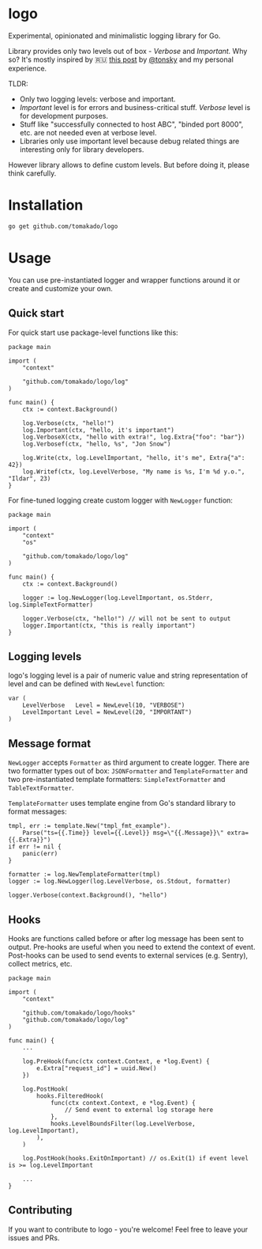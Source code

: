# logo

Experimental, opinionated and minimalistic logging library for Go.

Library provides only two levels out of box - *Verbose* and *Important.* Why so? It's mostly inspired by 🇷🇺 [this post](https://t.me/nikitonsky_pub/47) by [@tonsky](https://github.com/tonsky) and my personal experience.

TLDR:
- Only two logging levels: verbose and important.
- *Important* level is for errors and business-critical stuff. *Verbose* level is for development purposes.
- Stuff like "successfully connected to host ABC", "binded port 8000", etc. are not needed even at verbose level.
- Libraries only use important level because debug related things are interesting only for library developers.

However library allows to define custom levels. But before doing it, please think carefully.

# Installation

```bash
go get github.com/tomakado/logo
```

# Usage

You can use pre-instantiated logger and wrapper functions around
it or create and customize your own.

## Quick start

For quick start use package-level functions like this:

```golang
package main

import (
    "context"

    "github.com/tomakado/logo/log"
)

func main() {
    ctx := context.Background()

    log.Verbose(ctx, "hello!")
    log.Important(ctx, "hello, it's important")
    log.VerboseX(ctx, "hello with extra!", log.Extra{"foo": "bar"})
    log.Verbosef(ctx, "hello, %s", "Jon Snow")

    log.Write(ctx, log.LevelImportant, "hello, it's me", Extra{"a": 42})
    log.Writef(ctx, log.LevelVerbose, "My name is %s, I'm %d y.o.", "Ildar", 23)
}
```

For fine-tuned logging create custom logger with `NewLogger` function:

```golang
package main

import (
    "context"
    "os"

    "github.com/tomakado/logo/log"
)

func main() {
    ctx := context.Background()

    logger := log.NewLogger(log.LevelImportant, os.Stderr, log.SimpleTextFormatter)

    logger.Verbose(ctx, "hello!") // will not be sent to output
    logger.Important(ctx, "this is really important")
}
```

## Logging levels

logo's logging level is a pair of numeric value and string representation of level and can be defined with `NewLevel` function:

```golang
var (
    LevelVerbose   Level = NewLevel(10, "VERBOSE")
    LevelImportant Level = NewLevel(20, "IMPORTANT")
)
```

## Message format

`NewLogger` accepts `Formatter` as third argument to create logger. There are two formatter types out of box: `JSONFormatter` and `TemplateFormatter` and two pre-instantiated template formatters: `SimpleTextFormatter` and `TableTextFormatter`.

`TemplateFormatter` uses template engine from Go's standard library to format messages:

```golang
tmpl, err := template.New("tmpl_fmt_example").
    Parse("ts={{.Time}} level={{.Level}} msg=\"{{.Message}}\" extra={{.Extra}}")
if err != nil {
    panic(err)
}

formatter := log.NewTemplateFormatter(tmpl)
logger := log.NewLogger(log.LevelVerbose, os.Stdout, formatter)

logger.Verbose(context.Background(), "hello")
```

## Hooks

Hooks are functions called before or after log message has been sent to output. Pre-hooks are useful when you need to extend the context of event. Post-hooks can be used to send events to external services (e.g. Sentry), collect metrics, etc.

```golang
package main

import (
    "context"

    "github.com/tomakado/logo/hooks"
    "github.com/tomakado/logo/log"
)

func main() {
    ...

    log.PreHook(func(ctx context.Context, e *log.Event) {
        e.Extra["request_id"] = uuid.New()
    })

    log.PostHook(
        hooks.FilteredHook(
            func(ctx context.Context, e *log.Event) {
                // Send event to external log storage here
            },
            hooks.LevelBoundsFilter(log.LevelVerbose, log.LevelImportant),
        ),
    )

    log.PostHook(hooks.ExitOnImportant) // os.Exit(1) if event level is >= log.LevelImportant

    ...
}
```

## Contributing

If you want to contribute to logo - you're welcome! Feel free to leave your issues and PRs.